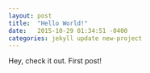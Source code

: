 ```yaml
---
layout: post
title:  "Hello World!"
date:   2015-10-29 01:34:51 -0400
categories: jekyll update new-project
---
```

Hey, check it out. First post!

